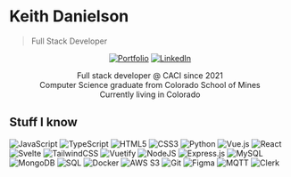 # Keith Danielson

> Full Stack Developer

<div align="center">

<a href="https://keithdanielson.com" target="_blank">![Portfolio](https://img.shields.io/badge/PORTFOLIO-keithdanielson.com-4B6FA2?style=for-the-badge&logoColor=white&labelColor=1F1F1F)</a>
<a href="https://linkedin.com/in/keithdanielson" target="_blank">![LinkedIn](https://img.shields.io/badge/LinkedIn-0077B5?style=for-the-badge&logo=linkedin&logoColor=white)</a>

</div>
<div align="center">
Full stack developer @ CACI since 2021  <br>
Computer Science graduate from Colorado School of Mines <br>
Currently living in Colorado  <br>
</div>

## Stuff I know

![JavaScript](https://img.shields.io/badge/javascript-%23323330.svg?style=for-the-badge&logo=javascript&logoColor=%23F7DF1E)
![TypeScript](https://img.shields.io/badge/typescript-%23007ACC.svg?style=for-the-badge&logo=typescript&logoColor=white)
![HTML5](https://img.shields.io/badge/html5-%23E34F26.svg?style=for-the-badge&logo=html5&logoColor=white)
![CSS3](https://img.shields.io/badge/css3-%231572B6.svg?style=for-the-badge&logo=css3&logoColor=white)
![Python](https://img.shields.io/badge/python-3670A0?style=for-the-badge&logo=python&logoColor=ffdd54)
![Vue.js](https://img.shields.io/badge/vuejs-%2335495e.svg?style=for-the-badge&logo=vuedotjs&logoColor=%234FC08D)
![React](https://img.shields.io/badge/react-%2320232a.svg?style=for-the-badge&logo=react&logoColor=%2361DAFB)
![Svelte](https://img.shields.io/badge/svelte-%23f1413d.svg?style=for-the-badge&logo=svelte&logoColor=white)
![TailwindCSS](https://img.shields.io/badge/tailwindcss-%2338B2AC.svg?style=for-the-badge&logo=tailwind-css&logoColor=white)
![Vuetify](https://img.shields.io/badge/Vuetify-1867C0?style=for-the-badge&logo=vuetify&logoColor=AEDDFF)
![NodeJS](https://img.shields.io/badge/node.js-6DA55F?style=for-the-badge&logo=node.js&logoColor=white)
![Express.js](https://img.shields.io/badge/express.js-%23404d59.svg?style=for-the-badge&logo=express&logoColor=%2361DAFB)
![MySQL](https://img.shields.io/badge/mysql-%2300f.svg?style=for-the-badge&logo=mysql&logoColor=white)
![MongoDB](https://img.shields.io/badge/MongoDB-%234ea94b.svg?style=for-the-badge&logo=mongodb&logoColor=white)
![SQL](https://img.shields.io/badge/SQL-025E8C?style=for-the-badge&logo=amazon-dynamodb&logoColor=white)
![Docker](https://img.shields.io/badge/docker-%230db7ed.svg?style=for-the-badge&logo=docker&logoColor=white)
![AWS S3](https://img.shields.io/badge/AWS%20S3-%23FF9900.svg?style=for-the-badge&logo=amazon-aws&logoColor=white)
![Git](https://img.shields.io/badge/git-%23F05033.svg?style=for-the-badge&logo=git&logoColor=white)
![Figma](https://img.shields.io/badge/figma-%23F24E1E.svg?style=for-the-badge&logo=figma&logoColor=white)
![MQTT](https://img.shields.io/badge/MQTT-3C5280?style=for-the-badge&logo=eclipse-mosquitto&logoColor=white)
![Clerk](https://img.shields.io/badge/Clerk-6C47FF?style=for-the-badge&logo=Clerk&logoColor=white)
